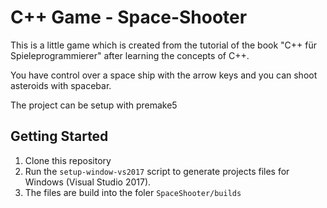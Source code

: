 # C++ Game - Space-Shooter

This is a little game which is created from the tutorial of the book "C++ für Spieleprogrammierer" after learning the concepts of C++.

You have control over a space ship with the arrow keys and you can shoot asteroids with spacebar.

The project can be setup with premake5

## Getting Started
1. Clone this repository
2. Run the `setup-window-vs2017` script to generate projects files for Windows (Visual Studio 2017).
3. The files are build into the foler `SpaceShooter/builds`

